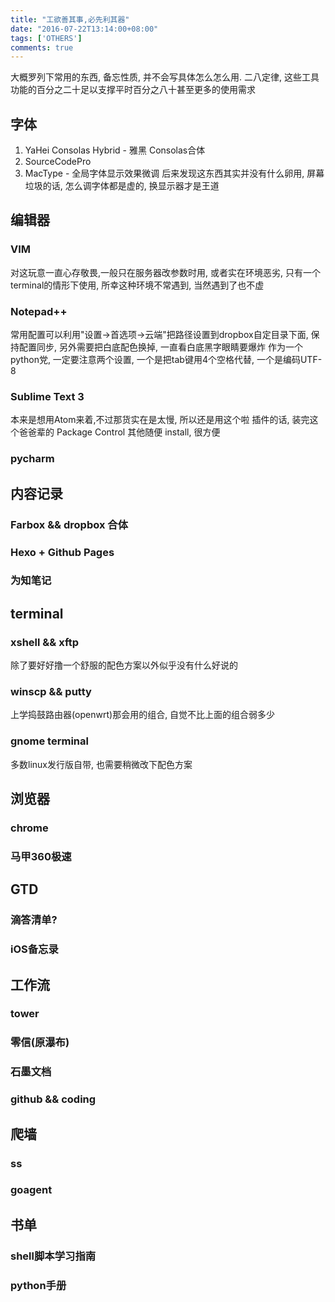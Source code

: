 ```yaml
---
title: "工欲善其事,必先利其器"
date: "2016-07-22T13:14:00+08:00"
tags: ['OTHERS']
comments: true
---
```



大概罗列下常用的东西, 备忘性质, 并不会写具体怎么怎么用. 二八定律, 这些工具功能的百分之二十足以支撑平时百分之八十甚至更多的使用需求
## 字体
1. YaHei Consolas Hybrid - 雅黑 Consolas合体
2. SourceCodePro
3. MacType - 全局字体显示效果微调
后来发现这东西其实并没有什么卵用, 屏幕垃圾的话, 怎么调字体都是虚的, 换显示器才是王道

## 编辑器
### VIM
对这玩意一直心存敬畏,一般只在服务器改参数时用, 或者实在环境恶劣, 只有一个terminal的情形下使用, 所幸这种环境不常遇到, 当然遇到了也不虚
### Notepad++
常用配置可以利用"设置->首选项->云端"把路径设置到dropbox自定目录下面, 保持配置同步, 另外需要把白底配色换掉, 一直看白底黑字眼睛要爆炸
作为一个python党, 一定要注意两个设置, 一个是把tab键用4个空格代替, 一个是编码UTF-8
### Sublime Text 3
本来是想用Atom来着,不过那货实在是太慢, 所以还是用这个啦
插件的话, 装完这个爸爸辈的 Package Control 其他随便 install, 很方便
### pycharm

## 内容记录
### Farbox && dropbox 合体
### Hexo + Github Pages
### 为知笔记

## terminal
### xshell && xftp
除了要好好撸一个舒服的配色方案以外似乎没有什么好说的
### winscp && putty
上学捣鼓路由器(openwrt)那会用的组合, 自觉不比上面的组合弱多少
### gnome terminal
多数linux发行版自带, 也需要稍微改下配色方案
## 浏览器
### chrome
### 马甲360极速

## GTD
### 滴答清单?
### iOS备忘录

## 工作流
### tower
### 零信(原瀑布)
### 石墨文档
### github && coding

## 爬墙
### ss
### goagent

## 书单
### shell脚本学习指南
### python手册
###
